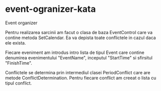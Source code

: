 # event-ogranizer-kata
Event organizer 


Pentru realizarea sarcinii am facut o clasa de baza EventControl care va contine metoda SetCalendar.
Ea va depista toate conflictele in cazul daca ele exista.

Fiecare eveniment am introdus intro lista de tipul Event care contine denumirea evenimentului "EventName",
inceputul "StartTime" si sfirsitul "FinishTime".

Conflictele se determina prin intermediul clasei PeriodConflict care are metode ConflictDetermination.
Pentru fiecare conflict am creeat o lista cu tipul conflict.